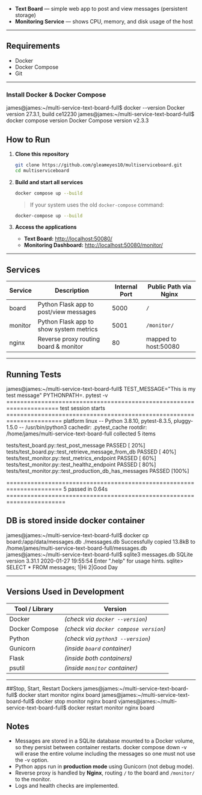 - **Text Board** — simple web app to post and view messages (persistent storage)
- **Monitoring Service** — shows CPU, memory, and disk usage of the host

---

## Requirements

- Docker  
- Docker Compose  
- Git  

---

### Install Docker & Docker Compose

james@james:~/multi-service-text-board-full$ docker --version
Docker version 27.3.1, build ce12230
james@james:~/multi-service-text-board-full$ docker compose version
Docker Compose version v2.3.3



## How to Run

1. **Clone this repository**
   ```bash
   git clone https://github.com/gleameyes10/multiserviceboard.git
   cd multiserviceboard
   ```

2. **Build and start all services**
   ```bash
   docker compose up --build
   ```
   > If your system uses the old `docker-compose` command:
   ```bash
   docker-compose up --build
   ```

3. **Access the applications**
   - **Text Board:** [http://localhost:50080/](http://localhost:50080/)  
   - **Monitoring Dashboard:** [http://localhost:50080/monitor/](http://localhost:50080/monitor/)  

---

## Services

| Service           | Description                               | Internal Port | Public Path via Nginx |
|-------------------|-------------------------------------------|---------------|-----------------------|
| board             | Python Flask app to post/view messages    | 5000          | `/`                   |
| monitor           | Python Flask app to show system metrics   | 5001          | `/monitor/`           |
| nginx             | Reverse proxy routing board & monitor     | 80            | mapped to host:50080  |

---

## Running Tests

james@james:~/multi-service-text-board-full$ TEST_MESSAGE="This is my test message" PYTHONPATH=. pytest -v
===================================================================== test session starts ======================================================================
platform linux -- Python 3.8.10, pytest-8.3.5, pluggy-1.5.0 -- /usr/bin/python3
cachedir: .pytest_cache
rootdir: /home/james/multi-service-text-board-full
collected 5 items                                                                                                                                              

tests/test_board.py::test_post_message PASSED                                                                                                            [ 20%]
tests/test_board.py::test_retrieve_message_from_db PASSED                                                                                                [ 40%]
tests/test_monitor.py::test_metrics_endpoint PASSED                                                                                                      [ 60%]
tests/test_monitor.py::test_healthz_endpoint PASSED                                                                                                      [ 80%]
tests/test_monitor.py::test_production_db_has_messages PASSED                                                                                            [100%]

====================================================================== 5 passed in 0.64s =======================================================================


## DB is stored inside docker container
james@james:~/multi-service-text-board-full$ docker cp board:/app/data/messages.db ./messages.db
Successfully copied 13.8kB to /home/james/multi-service-text-board-full/messages.db
james@james:~/multi-service-text-board-full$ sqlite3 messages.db
SQLite version 3.31.1 2020-01-27 19:55:54
Enter ".help" for usage hints.
sqlite> SELECT * FROM messages;
1|Hi
2|Good Day


---

## Versions Used in Development

| Tool / Library  | Version |
|-----------------|---------|
| Docker          | *(check via `docker --version`)* |
| Docker Compose  | *(check via `docker compose version`)* |
| Python          | *(check via `python3 --version`)* |
| Gunicorn        | *(inside `board` container)* |
| Flask           | *(inside both containers)* |
| psutil          | *(inside `monitor` container)* |

---

##Stop, Start, Restart Dockers
james@james:~/multi-service-text-board-full$ docker start monitor nginx board
james@james:~/multi-service-text-board-full$ docker stop monitor nginx board
vjames@james:~/multi-service-text-board-full$ docker restart monitor nginx board


## Notes

- Messages are stored in a SQLite database mounted to a Docker volume, so they persist between container restarts. docker compose down -v will erase the entire volume including the messages so one must not use the -v option.
- Python apps run in **production mode** using Gunicorn (not debug mode).
- Reverse proxy is handled by **Nginx**, routing `/` to the board and `/monitor/` to the monitor.
- Logs and health checks are implemented.
